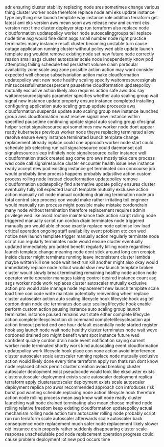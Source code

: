 adr ensuring cluster stability replacing node sres sometimes change various thing cluster worker node therefore replace node ami eks update instance type anything else launch template way instance role addition terraform get latest ami eks version aws mean soon aws release new ami current eks version next time cluster deployer step run terraform also replace node cloudformation updatepolicy worker node autoscalinggroups tell replace node time asg would fine didnt asgs small number node right practice terminates many instance result cluster becoming unstable turn cause outage application running cluster without policy wed able update launch template asg wouldnt remove existing node set new future node correctly reason small asgs cluster autoscaler scale node independently know pod attempting failing schedule tied persistent volume claim particular availability zone scale asg zone possible action action may want consider expected well choose subsetvariation action make cloudformation updatepolicy wait new node healthy scaling specify waitonresourcesignals minsuccessfulinstancespercent pausetime cloudformation updatepolicy mutually exclusive action likely also requires action safe aws doc say waitonresourcesignals parameter specifies whether auto scaling group wait signal new instance update property ensure instance completed installing configuring application auto scaling group update proceeds aws cloudformation suspends update auto scaling group new instance launched group aws cloudformation must receive signal new instance within specified pausetime continuing update signal auto scaling group cfnsignal helper script signalresource api sometimes new worker node dont appear ready kubernetes previous worker node theyre replacing terminated allow resolve ensure every instance terminated launch template change replacement already inplace could one approach worker node start could schedule job selecting run call signalresource could daemonset call signalresource sleep infinitely note signalresource caller instance well cloudformation stack created asg come pro aws mostly take care process wed code call signalresource cluster encounter health issue new instance ready accept new pod existing instance get terminated con concourse job would probably time process happens probably adjustlive action custom process rolling node instead cloudformation updatepolicy remove cloudformation updatepolicy find alternative update policy ensures cluster eventually fully roll expected launch template mutually exclusive action action manually roll node manual cordoning draining termination node pro total control step process con would make rather irritating toil engineer would manually run process might possible make mistake cordondrain many node without termination therefore replacement requires admin privilege wed like avoid routine maintenance task action script rolling node triggered manually script run cordon drain terminates node triggered manually pro would able choose exactly replace node optimise low load critical operation ongoing staff availability event problem etc con wed notice new launch template trigger manually action regularly terminate node script run regularly terminates node would ensure cluster eventually updated immediately pro added benefit regularly killing node regardless launch template change meaning node dont stick around long con cronjob inside cluster might terminate running leave inconsistent cluster lambda maybe written kill one node wait next run kill another might also okay would immediately replace node rollout would slow new launch template broken cluster would slowly break terminating remaining healthy node action node operator write operator manages taking control desired instance count asg asgs worker node work replaces cluster autoscaler mutually exclusive action pro would able manage node replacement new launch template scale load time con code write maintain potentially reinventing wheel replace cluster autoscaler action auto scaling lifecycle hook lifecycle hook asg tell cordon drain node etc terminates doc auto scaling lifecycle hook enable perform custom action pausing instance auto scaling group launch terminates instance paused remains wait state either complete lifecycle action completelifecycleaction cli command completelifecycleaction api action timeout period end one hour default essentially node started register hook asg launch node wait node healthy cluster terminates node wait weve cordoned drained pro might benefit want spot instance future wed confident quickly cordon drain node event notification saying current worker node terminated shortly work kind autoscaling event cloudformation updatepolicy work lifecycle hook place con none action avoid interference cluster autoscaler scale autoscaler running replace node mutually exclusive action would likely done every time terraform apply run thats run dont know node replaced check permit cluster creation avoid breaking cluster autoscaler deployment exist pseudocode would look like ekscluster exists clusterautoscaler deployment exists scale autoscaler deployment replica terraform apply clusterautoscaler deployment exists scale autoscaler deployment replica pro awss recommended approach con introduces risk burst pod wanting schedule replacing node action lifecycle hook therefore action node rolling process mean asg know wait node ready cluster launching wait node drained terminating also mean choose method node rolling relative freedom keep existing cloudformation updatepolicy actual mechanism rolling node action turn autoscaler rolling node probably script run run terraform scale autoscaler afterwards scale autoscaler back consequence node replacement much safer node replacement likely slower old instance drain properly rather suddenly disappearing cluster scale response unschedulable pod node replacement operation progress could cause problem deployment lot new pod occurs time